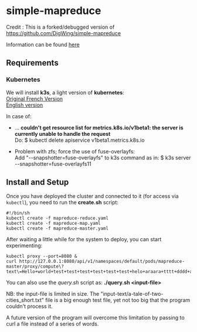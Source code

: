 # simple-mapreduce

Credit :
This is a forked/debugged version of https://github.com/DigWing/simple-mapreduce

Information can be found [here](https://medium.com/digitalwing/development-of-a-distributed-computing-system-based-on-mapreduce-and-kubernetes-837fc7f112f9)


## Requirements

### Kubernetes

We will install **k3s**, a light version of **kubernetes**:  
[Original French Version](https://www.invivoo.com/k3s-kubernetes-enfin-ultra-simpl-leger-devoxx/)  
[English version](https://www-invivoo-com.translate.goog/k3s-kubernetes-enfin-ultra-simpl-leger-devoxx/?_x_tr_sl=auto&_x_tr_tl=en&_x_tr_hl=en-US&_x_tr_pto=wapp)

In case of: 
* ... **couldn't get resource list for metrics.k8s.io/v1beta1: the server is currently unable to handle the request**  
Do: $ kubectl delete apiservice v1beta1.metrics.k8s.io

* Problem with zfs; force the use of fuse-overlayfs:  
Add "--snapshotter=fuse-overlayfs" to k3s command as in: $ k3s server --snapshotter=fuse-overlayfs11

## Install and Setup

Once you have deployed the cluster and connected to it (for access via `kubectl`), you need to run 
the **create.sh** script:
```
#!/bin/sh
kubectl create -f mapreduce-reduce.yaml
kubectl create -f mapreduce-map.yaml
kubectl create -f mapreduce-master.yaml
```

After waiting a little while for the system to deploy, you can start experimenting:

```
kubectl proxy --port=8080 &
curl http://127.0.0.1:8080/api/v1/namespaces/default/pods/mapreduce-master/proxy/compute\?text\=Hello+world+test+test+test+test+test+test+helo+araara+tttt+dddd+araara+test+hello+hi+ih+ih+ih+hi
```

You can also use the *query.sh* script as: **./query.sh \<input-file\>**  

NB: the input-file is limited in size. The "input-text/a-tale-of-two-cities_short.txt" file
is a big enough test file, yet not too big that the program couldn't process it.

A future version of the program will overcome this limitation by passing to curl a file instead of a series of words.
